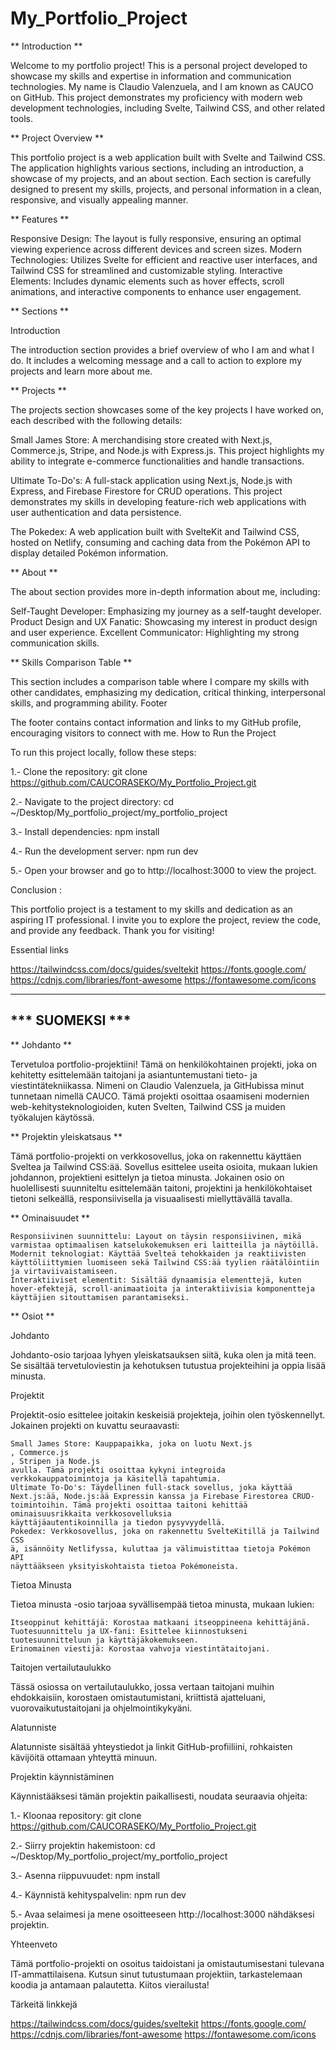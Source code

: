 # My_Portfolio_Project


** Introduction **

Welcome to my portfolio project! This is a personal project developed to showcase my skills and expertise in information and communication technologies. My name is Claudio Valenzuela, and I am known as CAUCO on GitHub. This project demonstrates my proficiency with modern web development technologies, including Svelte, Tailwind CSS, and other related tools.

** Project Overview **

This portfolio project is a web application built with Svelte and Tailwind CSS. The application highlights various sections, including an introduction, a showcase of my projects, and an about section. Each section is carefully designed to present my skills, projects, and personal information in a clean, responsive, and visually appealing manner.

** Features **

Responsive Design: The layout is fully responsive, ensuring an optimal viewing experience across different devices and screen sizes.
                   Modern Technologies: Utilizes Svelte for efficient and reactive user interfaces, and Tailwind CSS for streamlined and customizable styling.
                   Interactive Elements: Includes dynamic elements such as hover effects, scroll animations, and interactive components to enhance user engagement.


    
** Sections **

Introduction

The introduction section provides a brief overview of who I am and what I do. It includes a welcoming message and a call to action to explore my projects and learn more about me.

** Projects **

The projects section showcases some of the key projects I have worked on, each described with the following details:

Small James Store: A merchandising store created with Next.js, Commerce.js, Stripe, and Node.js with Express.js. This project highlights my ability to integrate e-commerce functionalities and handle transactions.

Ultimate To-Do's: A full-stack application using Next.js, Node.js with Express, and Firebase Firestore for CRUD operations. This project demonstrates my skills in developing feature-rich web applications with user authentication and data persistence.

The Pokedex: A web application built with SvelteKit and Tailwind CSS, hosted on Netlify, consuming and caching data from the Pokémon API to display detailed Pokémon information.

  

** About **

The about section provides more in-depth information about me, including:

Self-Taught Developer: Emphasizing my journey as a self-taught developer.
                       Product Design and UX Fanatic: Showcasing my interest in product design and user experience.
                       Excellent Communicator: Highlighting my strong communication skills.

    

** Skills Comparison Table **

This section includes a comparison table where I compare my skills with other candidates, emphasizing my dedication, critical thinking, interpersonal skills, and programming ability.
Footer

The footer contains contact information and links to my GitHub profile, encouraging visitors to connect with me.
How to Run the Project

To run this project locally, follow these steps:

1.- Clone the repository: git clone https://github.com/CAUCORASEKO/My_Portfolio_Project.git

2.- Navigate to the project directory: cd ~/Desktop/My_portfolio_project/my_portfolio_project

3.- Install dependencies: npm install

4.- Run the development server: npm run dev

5.- Open your browser and go to http://localhost:3000 to view the project.

Conclusion :

This portfolio project is a testament to my skills and dedication as an aspiring IT professional. I invite you to explore the project, review the code, and provide any feedback. Thank you for visiting!

Essential links

https://tailwindcss.com/docs/guides/sveltekit
https://fonts.google.com/
https://cdnjs.com/libraries/font-awesome
https://fontawesome.com/icons

-----------------
*** SUOMEKSI ***
-----------------

** Johdanto **

Tervetuloa portfolio-projektiini! Tämä on henkilökohtainen projekti, joka on kehitetty esittelemään taitojani ja asiantuntemustani tieto- ja viestintätekniikassa. Nimeni on Claudio Valenzuela, ja GitHubissa minut tunnetaan nimellä CAUCO. Tämä projekti osoittaa osaamiseni modernien web-kehitysteknologioiden, kuten Svelten, Tailwind CSS
ja muiden työkalujen käytössä.

** Projektin yleiskatsaus **

Tämä portfolio-projekti on verkkosovellus, joka on rakennettu käyttäen Sveltea ja Tailwind CSS:ää. Sovellus esittelee useita osioita, mukaan lukien johdannon, projektieni esittelyn ja tietoa minusta. Jokainen osio on huolellisesti suunniteltu esittelemään taitoni, projektini ja henkilökohtaiset tietoni selkeällä, responsiivisella ja visuaalisesti miellyttävällä tavalla.

** Ominaisuudet **

    Responsiivinen suunnittelu: Layout on täysin responsiivinen, mikä varmistaa optimaalisen katselukokemuksen eri laitteilla ja näytöillä.
    Modernit teknologiat: Käyttää Svelteä tehokkaiden ja reaktiivisten käyttöliittymien luomiseen sekä Tailwind CSS:ää tyylien räätälöintiin ja virtaviivaistamiseen.
    Interaktiiviset elementit: Sisältää dynaamisia elementtejä, kuten hover-efektejä, scroll-animaatioita ja interaktiivisia komponentteja käyttäjien sitouttamisen parantamiseksi.

** Osiot **

Johdanto

Johdanto-osio tarjoaa lyhyen yleiskatsauksen siitä, kuka olen ja mitä teen. Se sisältää tervetuloviestin ja kehotuksen tutustua projekteihini ja oppia lisää minusta.

Projektit

Projektit-osio esittelee joitakin keskeisiä projekteja, joihin olen työskennellyt. Jokainen projekti on kuvattu seuraavasti:

    Small James Store: Kauppapaikka, joka on luotu Next.js
    , Commerce.js
    , Stripen ja Node.js
    avulla. Tämä projekti osoittaa kykyni integroida verkkokauppatoimintoja ja käsitellä tapahtumia.
    Ultimate To-Do's: Täydellinen full-stack sovellus, joka käyttää Next.js:ää, Node.js:ää Expressin kanssa ja Firebase Firestorea CRUD-toimintoihin. Tämä projekti osoittaa taitoni kehittää ominaisuusrikkaita verkkosovelluksia 
    käyttäjäautentikoinnilla ja tiedon pysyvyydellä.
    Pokedex: Verkkosovellus, joka on rakennettu SvelteKitillä ja Tailwind CSS
    ä, isännöity Netlifyssa, kuluttaa ja välimuistittaa tietoja Pokémon API
    näyttääkseen yksityiskohtaista tietoa Pokémoneista.

Tietoa Minusta

Tietoa minusta -osio tarjoaa syvällisempää tietoa minusta, mukaan lukien:

    Itseoppinut kehittäjä: Korostaa matkaani itseoppineena kehittäjänä.
    Tuotesuunnittelu ja UX-fani: Esittelee kiinnostukseni tuotesuunnitteluun ja käyttäjäkokemukseen.
    Erinomainen viestijä: Korostaa vahvoja viestintätaitojani.

Taitojen vertailutaulukko

Tässä osiossa on vertailutaulukko, jossa vertaan taitojani muihin ehdokkaisiin, korostaen omistautumistani, kriittistä ajatteluani, vuorovaikutustaitojani ja ohjelmointikykyäni.

Alatunniste

Alatunniste sisältää yhteystiedot ja linkit GitHub-profiiliini, rohkaisten kävijöitä ottamaan yhteyttä minuun.

Projektin käynnistäminen

Käynnistääksesi tämän projektin paikallisesti, noudata seuraavia ohjeita:

1.- Kloonaa repository: git clone https://github.com/CAUCORASEKO/My_Portfolio_Project.git

2.- Siirry projektin hakemistoon: cd ~/Desktop/My_portfolio_project/my_portfolio_project

3.- Asenna riippuvuudet: npm install

4.- Käynnistä kehityspalvelin: npm run dev

5.- Avaa selaimesi ja mene osoitteeseen http://localhost:3000 nähdäksesi projektin.

Yhteenveto

Tämä portfolio-projekti on osoitus taidoistani ja omistautumisestani tulevana IT-ammattilaisena. Kutsun sinut tutustumaan projektiin, tarkastelemaan koodia ja antamaan palautetta. Kiitos vierailusta!

Tärkeitä linkkejä

https://tailwindcss.com/docs/guides/sveltekit
https://fonts.google.com/
https://cdnjs.com/libraries/font-awesome
https://fontawesome.com/icons

